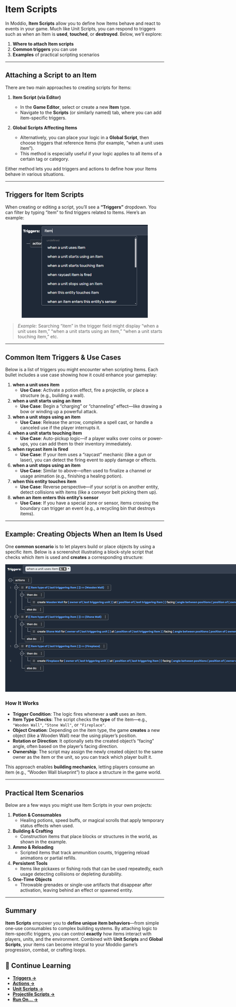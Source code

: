 # Item Scripts

In Moddio, **Item Scripts** allow you to define how Items behave and react to events in your game. Much like Unit Scripts, you can respond to triggers such as when an Item is **used**, **touched**, or **destroyed**. Below, we’ll explore:

1. **Where to attach Item scripts**  
2. **Common triggers** you can use  
3. **Examples** of practical scripting scenarios

---

## Attaching a Script to an Item

There are two main approaches to creating scripts for Items:

1. **Item Script (via Editor)**  
   - In the **Game Editor**, select or create a new **Item** type.  
   - Navigate to the **Scripts** (or similarly named) tab, where you can add item-specific triggers.

2. **Global Scripts Affecting Items**  
   - Alternatively, you can place your logic in a **Global Script**, then choose triggers that reference Items (for example, “when a unit uses item”).  
   - This method is especially useful if your logic applies to all items of a certain tag or category.

Either method lets you add triggers and actions to define how your Items behave in various situations.

---

## Triggers for Item Scripts

When creating or editing a script, you’ll see a **“Triggers”** dropdown. You can filter by typing “item” to find triggers related to Items. Here’s an example:

<div style="text-align:center;">
  <img
    src="imgs/item1.PNG"
    alt="Searching triggers with 'item'"
    style="max-width: 400px; height: auto;"
  />
</div>

> *Example:* Searching “item” in the trigger field might display “when a unit uses item,” “when a unit starts using an item,” “when a unit starts touching item,” etc.

---

## Common Item Triggers & Use Cases

Below is a list of triggers you might encounter when scripting Items. Each bullet includes a use case showing how it could enhance your gameplay:

1. **when a unit uses item**  
   - **Use Case**: Activate a potion effect, fire a projectile, or place a structure (e.g., building a wall).  
2. **when a unit starts using an item**  
   - **Use Case**: Begin a “charging” or “channeling” effect—like drawing a bow or winding up a powerful attack.  
3. **when a unit stops using an item**  
   - **Use Case**: Release the arrow, complete a spell cast, or handle a canceled use if the player interrupts it.  
4. **when a unit starts touching item**  
   - **Use Case**: Auto-pickup logic—if a player walks over coins or power-ups, you can add them to their inventory immediately.  
5. **when raycast item is fired**  
   - **Use Case**: If your item uses a “raycast” mechanic (like a gun or laser), you can detect the firing event to apply damage or effects.  
6. **when a unit stops using an item**  
   - **Use Case**: Similar to above—often used to finalize a channel or usage animation (e.g., finishing a healing potion).  
7. **when this entity touches item**  
   - **Use Case**: Reverse perspective—if your script is on another entity, detect collisions with items (like a conveyor belt picking them up).  
8. **when an item enters this entity’s sensor**  
   - **Use Case**: If you have a special zone or sensor, items crossing the boundary can trigger an event (e.g., a recycling bin that destroys items).

---

## Example: Creating Objects When an Item Is Used

One **common scenario** is to let players build or place objects by using a specific item. Below is a screenshot illustrating a block-style script that checks which item is used and **creates** a corresponding structure:

<div style="text-align:center;">
  <img
    src="imgs/item2.PNG"
    alt="When a unit uses item triggers"
    style="max-width: 9000px; height: auto;"
  />
</div>

### How It Works 

- **Trigger Condition**: The logic fires whenever a **unit** uses an item.  
- **Item Type Checks**: The script checks the **type** of the item—e.g., `"Wooden Wall"`, `"Stone Wall"`, or `"Fireplace"`.  
- **Object Creation**: Depending on the item type, the game **creates** a new object (like a Wooden Wall) near the using player’s position.  
- **Rotation or Direction**: It optionally sets the created object’s “facing” angle, often based on the player’s facing direction.  
- **Ownership**: The script may assign the newly created object to the same owner as the item or the unit, so you can track which player built it.

This approach enables **building mechanics**, letting players consume an item (e.g., “Wooden Wall blueprint”) to place a structure in the game world.

---

## Practical Item Scenarios

Below are a few ways you might use Item Scripts in your own projects:

1. **Potion & Consumables**  
   - Healing potions, speed buffs, or magical scrolls that apply temporary status effects when used.  
2. **Building & Crafting**  
   - Construction items that place blocks or structures in the world, as shown in the example.  
3. **Ammo & Reloading**  
   - Scripted items that track ammunition counts, triggering reload animations or partial refills.  
4. **Persistent Tools**  
   - Items like pickaxes or fishing rods that can be used repeatedly, each usage detecting collisions or depleting durability.  
5. **One-Time Objects**  
   - Throwable grenades or single-use artifacts that disappear after activation, leaving behind an effect or spawned entity.

---

## Summary

**Item Scripts** empower you to **define unique item behaviors**—from simple one-use consumables to complex building systems. By attaching logic to item-specific triggers, you can control **exactly** how items interact with players, units, and the environment. Combined with **Unit Scripts** and **Global Scripts**, your items can become integral to your Moddio game’s progression, combat, or crafting loops.


## 🔗 Continue Learning
- **[Triggers →](using-scripts/script-editor/triggers.md)**
- **[Actions →](using-scripts/script-editor/actions.md)**
- **[Unit Scripts →](using-scripts/script-editor/unit_scripts.md)**
- **[Projectile Scripts →](using-scripts/script-editor/projectile_scripts.md)**
- **[Run On... →](using-scripts/script-editor/run-on.md)**
